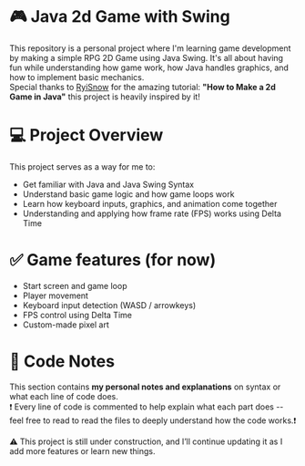 # 🎮 Java 2d Game with Swing
This repository is a personal project where I'm learning game development by making a simple RPG 2D Game using Java Swing. It's all about having fun while understanding how game work, how Java handles graphics, and how to implement basic mechanics.  
Special thanks to [RyiSnow](https://www.youtube.com/@RyiSnow) for the amazing tutorial: **"How to Make a 2d Game in Java"** this project is heavily inspired by it!  

# 💻 Project Overview
This project serves as a way for me to:
- Get familiar with Java and Java Swing Syntax
- Understand basic game logic and how game loops work
- Learn how keyboard inputs, graphics, and animation come together
- Understanding and applying how frame rate (FPS) works using Delta Time

# ✅ Game features (for now)
- Start screen and game loop
- Player movement
- Keyboard input detection (WASD / arrowkeys)
- FPS control using Delta Time
- Custom-made pixel art 

# 📝 Code Notes 
This section contains **my personal notes and explanations** on syntax or what each line of code does.  
❗ Every line of code is commented to help explain what each part does -- feel free to read to read the 
files to deeply understand how the code works.❗  
  
  
  

⚠️ This project is still under construction, and I’ll continue updating it as I add more features or learn new things.